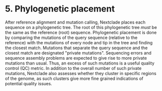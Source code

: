 # 5. Phylogenetic placement

After reference alignment and mutation calling, Nextclade places each sequence on a phylogenetic tree. The root of this phylogenetic tree *must* be the same as the reference (root) sequence. Phylogenetic placement is done by comparing the mutations of the query sequence (relative to the reference) with the mutations of every node and tip in the tree and finding the closest match. Mutations that separate the query sequence and the closest match are designated "private mutations". Sequencing errors and sequence assembly problems are expected to give rise to more private mutations than usual. Thus, an excess of such mutations is a useful quality control (QC) metric. In addition to the overall number of such private mutations, Nextclade also assesses whether they cluster in specific regions of the genome, as such clusters give more fine grained indications of potential quality issues.
